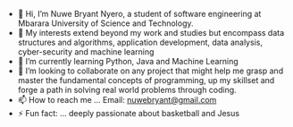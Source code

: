 - 👋 Hi, I’m Nuwe Bryant Nyero, a student of software engineering at Mbarara University of Science and Technology.
- 👀 My interests extend beyond my work and studies but encompass data structures and algorithms, application development, data analysis, cyber-security and machine learning
- 🌱 I’m currently learning Python, Java and Machine Learning
- 💞️ I’m looking to collaborate on any project that might help me grasp and master the fundamental concepts of programming, up my skillset and forge a path in solving real world problems through coding.
- 📫 How to reach me ... Email: nuwebryant@gmail.com 
- ⚡ Fun fact: ... deeply passionate about basketball and Jesus

<!---
Hotchapu13/Hotchapu13 is a ✨ special ✨ repository because its `README.md` (this file) appears on your GitHub profile.
You can click the Preview link to take a look at your changes.
--->
